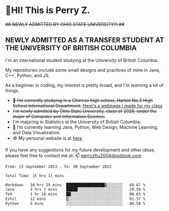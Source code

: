 # 🌄HI! This is Perry Z. <br> #
<s>## NEWLY ADMITTED BY OHIO STATE UNIVERSITY!!! ##</s>
## NEWLY ADMITTED AS A TRANSFER STUDENT AT THE UNIVERSITY OF BRITISH COLUMBIA ##
I'm an international student studying at the University of British Columbia. <br>

My repositories include some small designs and practices of mine in Java, C++, Python, and JS. <br>

As a beginner in coding, my interest is pretty broad, and I'm learning a lot of things. <br>
- <s>🔭 I’m currently studying in a Chinese high school, Harbin No.3 High School International Department.</s> [Here's a webpage I made for my class](https://perry2004.github.io/weirdos/)
- <s> I'm newly admitted by Ohio State University, class of 2026, under the major of Computer and Information Science. </s>
- I'm majoring in Statistics at the University of British Columbia. 
- 🌱 I’m currently learning Java, Python, Web Design, Machine Learning, and Data Visualization. 
- 🕸️ My personal website is at <a href="https://zhu-yp.cn">here</a> .  

If you have any suggestions for my future development and other ideas, please feel free to contact me at: 📫 [perryzhu2004@outlook.com](mailto:perryzhu2004@outlook.com)

<!--START_SECTION:waka-->

```txt
From: 23 September 2023 - To: 30 September 2023

Total Time: 15 hrs 11 mins

Markdown   10 hrs 25 mins  █████████████████▒░░░░░░░   68.67 %
Java       3 hrs 7 mins    █████░░░░░░░░░░░░░░░░░░░░   20.59 %
TeX        1 hr 18 mins    ██░░░░░░░░░░░░░░░░░░░░░░░   08.63 %
Ezhil      12 mins         ▒░░░░░░░░░░░░░░░░░░░░░░░░   01.37 %
Python     5 mins          ░░░░░░░░░░░░░░░░░░░░░░░░░   00.56 %
```

<!--END_SECTION:waka-->
